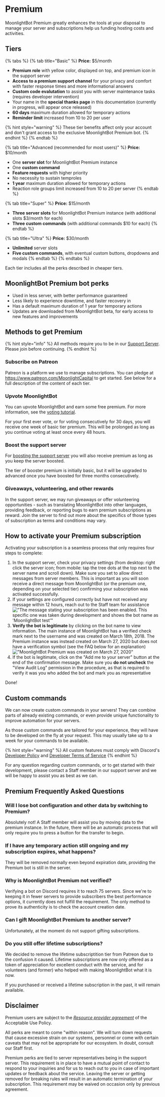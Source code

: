 # Premium

MoonlightBot Premium greatly enhances the tools at your disposal to manage your server and subscriptions help us funding hosting costs and activities.

## Tiers

{% tabs %}
{% tab title="Basic" %}
**Price:** $5/month

* **Premium role** with yellow color, displayed on top, and premium icon in the support server
* **Access to a premium support channel** for your privacy and comfort with faster response times and more informational answers
* **Custom code evalutation** to assist you with server maintenance tasks (requires developer intervention)
* Your name in the **special thanks page** in this documentation (currently in progress, will appear once released)
* **60 days** maximum duration allowed for temporary actions
* **Reminder limit** increased from 10 to 20 per user

{% hint style="warning" %}
These tier benefits affect only your account and don't grant access to the exclusive MoonlightBot Premium bot.
{% endhint %}
{% endtab %}

{% tab title="Advanced (recommended for most users)" %}
**Price:** $10/month

* One **server slot** for MoonlightBot Premium instance
* One **custom command**
* **Feature requests** with higher priority
* No necessity to sustain temproles
* **1 year** maximum duration allowed for temporary actions
* Reaction role groups limit increased from 10 to 20 per server
{% endtab %}

{% tab title="Super" %}
**Price:** $15/month

* **Three server slots** for MoonlightBot Premium instance (with additional slots $3/month for each)
* **Three custom commands** (with additional commands $10 for each)
{% endtab %}

{% tab title="Ultra" %}
**Price:** $30/month

* **Unlimited** server slots
* **Five custom commands**, with eventual custom buttons, dropdowns and modals
{% endtab %}
{% endtabs %}

Each tier includes all the perks described in cheaper tiers.

## MoonlightBot Premium bot perks

* Used in less server, with better performance guaranteed
* Less likely to experience downtime, and faster recovery in
* Has a default maximum duration of 1 year for temporary actions
* Updates are downloaded from MoonlightBot beta, for early access to new features and improvements

## Methods to get Premium

{% hint style="info" %}
All methods require you to be in our [Support Server](https://discord.gg/hNQWVVC). Please join before continuing.
{% endhint %}

### Subscribe on Patreon

Patreon is a platform we use to manage subscriptions. You can pledge at <https://www.patreon.com/MoonlightCapital> to get started. See below for a full description of the content of each tier.

### Upvote MoonlightBot

You can upvote MoonlightBot and earn some free premium. For more information, see the [voting tutorial](../support/upvote-moonlightbot.md).

For your first ever vote, or for voting consecutively for 30 days, you will receive one week of basic tier premium. This will be prolonged as long as you continue voting at least once every 48 hours.

### Boost the support server

For [boosting the support server](https://support.discord.com/hc/en-us/articles/360028038352-Server-Boosting-FAQ-#h_9dfb44db-c394-4339-863b-e6d1e3fb0469) you will also receive premium as long as you keep the server boosted.

The tier of booster premium is initially basic, but it will be upgraded to advanced once you have boosted for three months consecutively.

### Giveaways, volunteering, and other rewards

In the support server, we may run giveaways or offer volunteering opportunities - such as translating MoonlightBot into other languages, providing feedback, or reporting bugs to earn premium subscriptions as reward. Join the server to find out more about the specifics of those types of subscription as terms and conditions may vary.

## How to activate your Premium subscription

Activating your subscription is a seamless process that only requires four steps to complete:

1. In the support server, check your privacy settings (from desktop: right click the server icon; from mobile: tap the tree dots at the top next to the server name and scroll down). Make sure you set to allow direct messages from server members. This is important as you will soon receive a direct message from MoonlightBot (or the premium one, depending on your selected tier) confirming your subscription was activated successfully.
2. If your settings are configured correctly but have not received any message within 12 hours, reach out to the Staff team for assistance
 !["The message stating your subscription has been enabled. This specific one was taken during development and shows the bot name as 'MoonlightBot test'"](<../.gitbook/assets/PremiumSuccessfulActivationMessage.png>)
3. **Verify the bot is legitimate** by clicking on the bot name to view information. The main instance of MoonlightBot has a verified check mark next to the username and was created on March 18th, 2018. The Premium instance was instead created on March 27, 2020 but does not have a verification symbol (see the FAQ below for an explanation)
 !["MoonlightBot Premium was created on March 27, 2020"](<../.gitbook/assets/PremiumMiniProfile.png>)
4. If the bot is legitimate, click on the "Add me to your server" button at the end of the confirmation message. Make sure you **do not uncheck** the "View Audit Log" permission in the procedure, as that is required to verify it was you who added the bot and mark you as representative

Done!

## Custom commands

We can now create custom commands in your servers! They can combine parts of already existing commands, or even provide unique functionality to improve automation for your servers.

As those custom commands are tailored for your experience, they will have to be developed on the fly at your request. This may usually take up to a week for your commands to be available.

{% hint style="warning" %}
All custom features must comply with Discord's [Developer Policy](https://discord.com/developers/docs/policies-and-agreements/developer-policy) and [Developer Terms of Service](https://discord.com/developers/docs/policies-and-agreements/developer-terms-of-service)
{% endhint %}

For any question regarding custom commands, or to get started with their development, please contact a Staff member in our support server and we will be happy to assist you as best as we can.

## Premium Frequently Asked Questions

### Will I lose bot configuration and other data by switching to Premium?

Absolutely not! A Staff member will assist you by moving data to the premium instance. In the future, there will be an automatic process that will only require you to press a button for the transfer to begin.

### If I have any temporary action still ongoing and my subscription expires, what happens?

They will be removed normally even beyond expiration date, providing the Premium bot is still in the server.

### Why is MoonlightBot Premium not verified?

Verifying a bot on Discord requires it to reach 75 servers. Since we're to keeping it in fewer servers to provide subscribers the best performance options, it currently does not fulfill the requirement. The only method to prove its authenticity is to check the account creation date.

### Can I gift MoonlightBot Premium to another server?

Unfortunately, at the moment do not support gifting subscriptions.

### Do you still offer lifetime subscriptions?

We decided to remove the lifetime subscriptition tier from Patreon due to the confusion it caused. Lifetime subscriptions are now only offered as a token of appreciation for excellent conduct with the service, and for volunteers (and former) who helped with making MoonlightBot what it is now.

If you purchased or received a lifetime subscription in the past, it will remain available.

## Disclaimer

Premium users are subject to the [*Resource provider agreement*](../policies/acceptable-use-policy.md) of the Acceptable Use Policy.

All perks are meant to come "within reason". We will turn down requests that cause excessive strain on our systems, personnel or come with certain caveats that may not be appropriate for our ecosystem. In doubt, consult our Staff first.

Premium perks are tied to server representatives being in the support server. This requirement is in place to have a mutual point of contact to respond to your inquiries and for us to reach out to you in case of important updates or feedback about the service. Leaving the server or getting removed for breaking rules will result in an automatic termination of your subscription. This requirement may be waived on occasion only by previous agreement.
